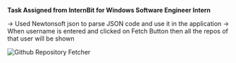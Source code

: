 **Task Assigned from InternBit for Windows Software Engineer Intern**

-> Used Newtonsoft json to parse JSON code and use it in the application
-> When username is entered and clicked on Fetch Button then all the repos of that user will be shown

![Github Repository Fetcher](https://github.com/user-attachments/assets/fc4b2f2e-ee40-4cf0-a602-0d59eb079535)
